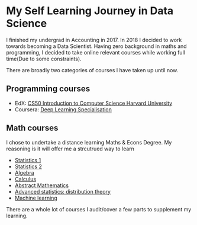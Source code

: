 # My Self Learning Journey in Data Science 

I finished my undergrad in Accounting in 2017. 
In 2018 I decided to work towards becoming a Data Scientist. 
Having zero background in maths and programming, I decided to take online relevant courses while working full time(Due to some constraints). 

There are broadly two categories of courses I have taken up until now. 

## Programming courses
- EdX: [CS50 Introduction to Computer Science  Harvard University](https://certificates.cs50.io/dc810ca8-9ca2-4fa0-b352-e0015566caea.pdf?size=letter)
- Coursera: [Deep Learning Specialisation](https://www.coursera.org/account/accomplishments/specialization/XXQEFAAPR7SF)

## Math courses
I chose to undertake a distance learning Maths & Econs Degree. 
My reasoning is it will offer me a strcutrued way to learn  
- [Statistics 1](https://london.ac.uk/courses/statistics-1-st104a)
- [Statistics 2](https://london.ac.uk/courses/statistics-2-st104b)
- [Algebra](https://london.ac.uk/courses/algebra-mt1173)
- [Calculus](https://london.ac.uk/courses/calculus-mt1174)
- [Abstract Mathematics](https://london.ac.uk/courses/abstract-mathematics-mt2116)
- [Advanced statistics: distribution theory](https://london.ac.uk/courses/advanced-statistics-distribution-theory-st2133)
- [Machine learning](https://london.ac.uk/courses/machine-learning-st3189)


There are a whole lot of courses I audit/cover a few parts to supplement my learning.
